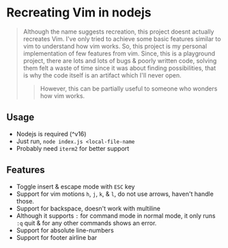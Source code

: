 # Recreating Vim in nodejs
> Although the name suggests recreation, this project doesnt actually recreates Vim.
> I've only tried to achieve some basic features similar to vim to understand how vim works. So, this project is my personal implementation of few features from vim.
> Since, this is a playground project, there are lots and lots of bugs & poorly written code, solving them felt a waste of time since it was about finding possibilities, that is why the code itself is an artifact which I'll never open.
> > However, this can be partially useful to someone who wonders how vim works.

## Usage
- Nodejs is required (^v16)
- Just run, `node index.js <local-file-name`
- Probably need `iterm2` for better support

## Features
- Toggle insert & escape mode with `ESC` key
- Support for vim motions `h`, `j`, `k`, & `l`, do not use arrows, haven't handle those.
- Support for backspace, doesn't work with multiline
- Although it supports `:` for command mode in normal mode, it only runs `:q` quit & for any other commands shows an error.
- Support for absolute line-numbers
- Support for footer airline bar
